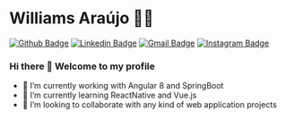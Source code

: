 # Williams Araújo :man_technologist:

[![Github Badge](https://img.shields.io/badge/-Github-000?style=flat-square&logo=Github&logoColor=white&link=https://github.com/lucasgdb)](https://github.com/willmaraujo/)
[![Linkedin Badge](https://img.shields.io/badge/-LinkedIn-blue?style=flat-square&logo=Linkedin&logoColor=white&link=https://www.linkedin.com/in/williams-ara%C3%BAjo-46741259/)](https://www.linkedin.com/in/rebeccamanzi/)
[![Gmail Badge](https://img.shields.io/badge/-Gmail-c14438?style=flat-square&logo=Gmail&logoColor=white&link=mailto:rebeccamanzi@gmail.com)](mailto:crfwilliams@gmail.com)
[![Instagram Badge](https://img.shields.io/badge/-Instagram-C13584?style=flat-square&labelColor=C13584&logo=instagram&logoColor=white&link=https://www.instagram.com/willm.araujo/)](https://www.instagram.com/willm.araujo/)

### Hi there 👋 Welcome to my profile


- 🔭 I’m currently working with Angular 8 and SpringBoot
- 🌱 I’m currently learning ReactNative and Vue.js
- 👯 I’m looking to collaborate with any kind of web application projects

